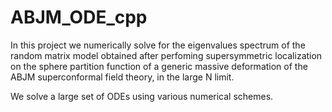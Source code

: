 # ABJM_ODE_cpp

In this project we numerically solve for the eigenvalues spectrum of the
random matrix model obtained after perfoming supersymmetric localization 
on the sphere partition function of a generic massive deformation
of the ABJM superconformal field theory, in the large N limit.

We solve a large set of ODEs using various numerical schemes.
